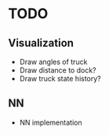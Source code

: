 # TODO

## Visualization

* Draw angles of truck
* Draw distance to dock?
* Draw truck state history?

## NN

* NN implementation
